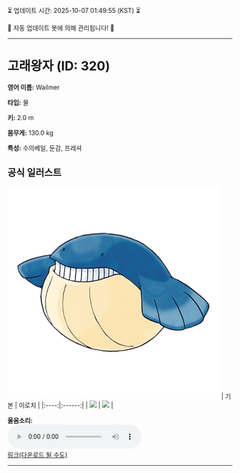 
⏳ 업데이트 시간: 2025-10-07 01:49:55 (KST) ⏳

🤖 자동 업데이트 봇에 의해 관리됩니다! 🤖

---

# 고래왕자 (ID: 320)
**영어 이름:** Wailmer

**타입:** 물

**키:** 2.0 m

**몸무게:** 130.0 kg

**특성:** 수의베일, 둔감, 프레셔

## 공식 일러스트
![](https://raw.githubusercontent.com/PokeAPI/sprites/master/sprites/pokemon/other/official-artwork/320.png)
| 기본 | 이로치 |
|:----:|:------:|
| <img src="http://play.pokemonshowdown.com/sprites/ani/wailmer.gif" width="200"> | <img src="http://play.pokemonshowdown.com/sprites/ani-shiny/wailmer.gif" width="200"> |

**울음소리:**<br><audio controls src="https://raw.githubusercontent.com/PokeAPI/cries/main/cries/pokemon/latest/320.ogg"></audio><br> [링크(다운로드 될 수도)](https://raw.githubusercontent.com/PokeAPI/cries/main/cries/pokemon/latest/320.ogg)


---
